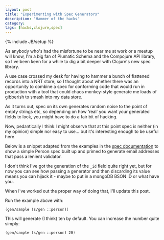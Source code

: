 ```yaml
---
layout: post
title: "Experimenting with Spec Generators"
description: "Hammer of the hacks"
category: 
tags: [hacks,clojure,spec]
---
```

{% include JB/setup %}

As anybody who's had the misfortune to be near me at work or a meetup will know, I'm a big fan of Plumatic Schema and the Compojure API library, so I've been keen for a while to dig a bit deeper with Clojure's new spec library.

A use case crossed my desk for having to hammer a bunch of flattened records into a NRT store, so I thought about whether there was an opportunity to combine a spec for conforming code that would run in production with a tool that could chaos monkey-style generate me loads of gibberish to smash into my data store.

As it turns out, spec on its own generates random noise to the point of empty strings etc, so depending on how 'real' you want your generated fields to look, you might have to do a fair bit of hacking.

Now, pedantically I think I might observe that at this point spec is neither (in my opinion) simple nor easy to use... but it's interesting enough to be useful here.

Below is a snippet adapted from the examples in the [spec documentation](https://clojure.org/guides/spec) to show a simple Person spec built up and primed to generate email addresses that pass a lenient validator.

I don't think I've got the generation of the `_id` field quite right yet, but for now you can see how passing a generator and then discarding its value means you can hijack it - maybe to put in a mongoDB BSON ID or what have you. 

When I've worked out the proper way of doing that, I'll update this post.

<script src="https://gist.github.com/the-frey/aa4d833a1784f8ad126d6e7016de5a25.js"></script>

Run the example above with:

    (gen/sample (s/gen ::person))

This will generate (I think) ten by default. You can increase the number quite simply:

    (gen/sample (s/gen ::person) 20)


